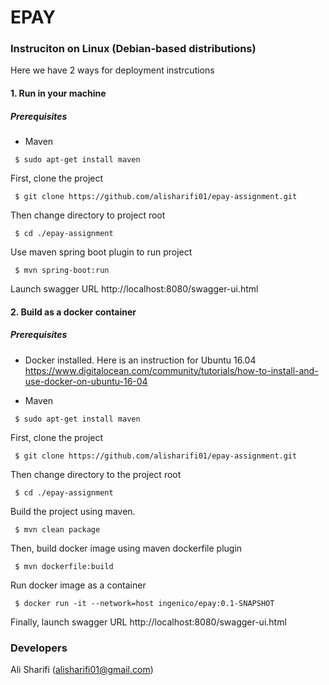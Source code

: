 # EPAY

### Instruciton on Linux (Debian-based distributions)

Here we have 2 ways for deployment instrcutions

#### 1. Run in your machine

##### Prerequisites
- Maven
```shell
 $ sudo apt-get install maven
```
First, clone the project
```shell
 $ git clone https://github.com/alisharifi01/epay-assignment.git
```
Then change directory to project root
```shell
 $ cd ./epay-assignment
```

Use maven spring boot plugin to run project
```shell
 $ mvn spring-boot:run
```
Launch swagger URL http://localhost:8080/swagger-ui.html

 
#### 2. Build as a docker container


##### Prerequisites
- Docker installed. Here is an instruction for Ubuntu 16.04
https://www.digitalocean.com/community/tutorials/how-to-install-and-use-docker-on-ubuntu-16-04

- Maven
```shell
 $ sudo apt-get install maven
```

First, clone the project
```shell
 $ git clone https://github.com/alisharifi01/epay-assignment.git
```
Then change directory to the project root
```shell
 $ cd ./epay-assignment
```

Build the project using maven. 
```shell
 $ mvn clean package
```

Then, build docker image using maven dockerfile plugin
```shell
 $ mvn dockerfile:build
```
Run docker image as a container
```shell
 $ docker run -it --network=host ingenico/epay:0.1-SNAPSHOT
 ```
Finally, launch swagger URL http://localhost:8080/swagger-ui.html


### Developers

Ali Sharifi   (alisharifi01@gmail.com)
